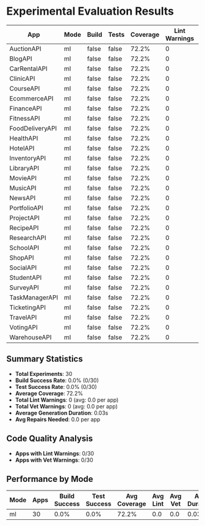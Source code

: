 # Experimental Evaluation Results

| App | Mode | Build | Tests | Coverage | Lint Warnings | Vet Warnings | Primary Success | Repairs | Fixes | Duration (s) |
|-----|------|-------|-------|----------|---------------|--------------|-----------------|---------|-------|--------------|
| AuctionAPI | ml | false | false | 72.2% | 0 | 0 | true | 0 | 11 | 0.01 |
| BlogAPI | ml | false | false | 72.2% | 0 | 0 | true | 0 | 11 | 0.02 |
| CarRentalAPI | ml | false | false | 72.2% | 0 | 0 | true | 0 | 11 | 0.03 |
| ClinicAPI | ml | false | false | 72.2% | 0 | 0 | true | 0 | 11 | 0.03 |
| CourseAPI | ml | false | false | 72.2% | 0 | 0 | true | 0 | 11 | 0.03 |
| EcommerceAPI | ml | false | false | 72.2% | 0 | 0 | true | 0 | 14 | 0.03 |
| FinanceAPI | ml | false | false | 72.2% | 0 | 0 | true | 0 | 11 | 0.03 |
| FitnessAPI | ml | false | false | 72.2% | 0 | 0 | true | 0 | 14 | 0.02 |
| FoodDeliveryAPI | ml | false | false | 72.2% | 0 | 0 | true | 0 | 11 | 0.02 |
| HealthAPI | ml | false | false | 72.2% | 0 | 0 | true | 0 | 11 | 0.02 |
| HotelAPI | ml | false | false | 72.2% | 0 | 0 | true | 0 | 11 | 0.03 |
| InventoryAPI | ml | false | false | 72.2% | 0 | 0 | true | 0 | 11 | 0.02 |
| LibraryAPI | ml | false | false | 72.2% | 0 | 0 | true | 0 | 11 | 0.03 |
| MovieAPI | ml | false | false | 72.2% | 0 | 0 | true | 0 | 11 | 0.02 |
| MusicAPI | ml | false | false | 72.2% | 0 | 0 | true | 0 | 11 | 0.03 |
| NewsAPI | ml | false | false | 72.2% | 0 | 0 | true | 0 | 11 | 0.03 |
| PortfolioAPI | ml | false | false | 72.2% | 0 | 0 | true | 0 | 11 | 0.03 |
| ProjectAPI | ml | false | false | 72.2% | 0 | 0 | true | 0 | 11 | 0.03 |
| RecipeAPI | ml | false | false | 72.2% | 0 | 0 | true | 0 | 11 | 0.03 |
| ResearchAPI | ml | false | false | 72.2% | 0 | 0 | true | 0 | 11 | 0.03 |
| SchoolAPI | ml | false | false | 72.2% | 0 | 0 | true | 0 | 11 | 0.03 |
| ShopAPI | ml | false | false | 72.2% | 0 | 0 | true | 0 | 17 | 0.03 |
| SocialAPI | ml | false | false | 72.2% | 0 | 0 | true | 0 | 11 | 0.01 |
| StudentAPI | ml | false | false | 72.2% | 0 | 0 | true | 0 | 11 | 0.03 |
| SurveyAPI | ml | false | false | 72.2% | 0 | 0 | true | 0 | 11 | 0.04 |
| TaskManagerAPI | ml | false | false | 72.2% | 0 | 0 | true | 0 | 11 | 0.03 |
| TicketingAPI | ml | false | false | 72.2% | 0 | 0 | true | 0 | 14 | 0.03 |
| TravelAPI | ml | false | false | 72.2% | 0 | 0 | true | 0 | 11 | 0.03 |
| VotingAPI | ml | false | false | 72.2% | 0 | 0 | true | 0 | 11 | 0.02 |
| WarehouseAPI | ml | false | false | 72.2% | 0 | 0 | true | 0 | 11 | 0.03 |

## Summary Statistics

- **Total Experiments**: 30
- **Build Success Rate**: 0.0% (0/30)
- **Test Success Rate**: 0.0% (0/30)
- **Average Coverage**: 72.2%
- **Total Lint Warnings**: 0 (avg: 0.0 per app)
- **Total Vet Warnings**: 0 (avg: 0.0 per app)
- **Average Generation Duration**: 0.03s
- **Avg Repairs Needed**: 0.0 per app

## Code Quality Analysis

- **Apps with Lint Warnings**: 0/30
- **Apps with Vet Warnings**: 0/30

## Performance by Mode

| Mode | Apps | Build Success | Test Success | Avg Coverage | Avg Lint | Avg Vet | Avg Duration |
|------|------|---------------|--------------|--------------|----------|---------|---------------|
| ml | 30 | 0.0% | 0.0% | 72.2% | 0.0 | 0.0 | 0.03s |
